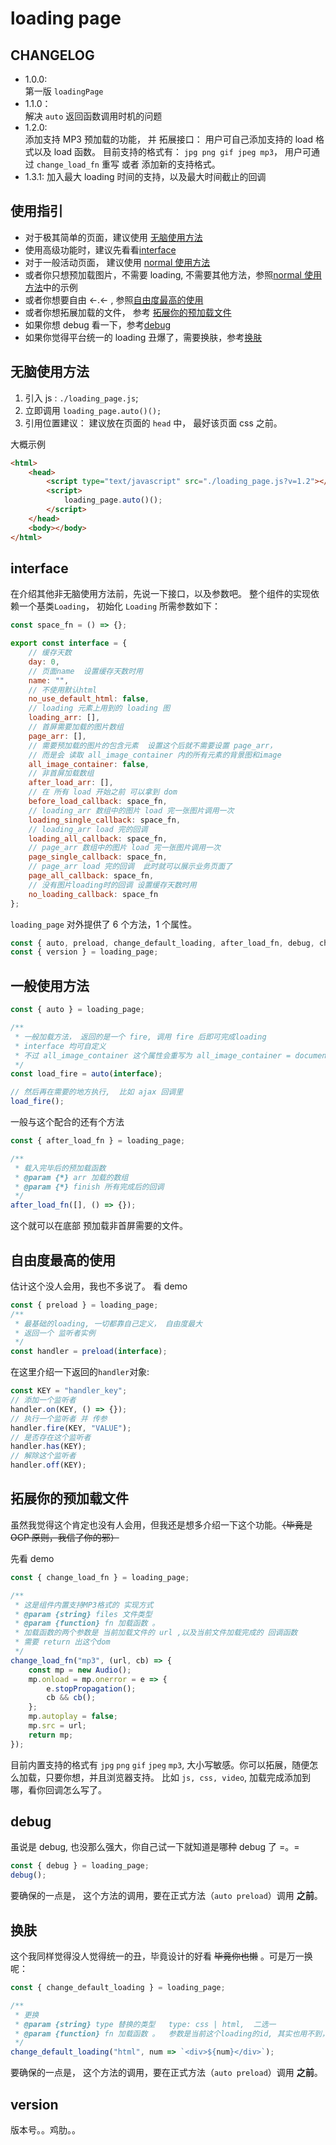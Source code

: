 # loading page

## CHANGELOG

-   1.0.0:  
    第一版 `loadingPage`
-   1.1.0：  
    解决 `auto` 返回函数调用时机的问题
-   1.2.0:  
    添加支持 MP3 预加载的功能， 并 拓展接口： 用户可自己添加支持的 load 格式以及 load 函数。
    目前支持的格式有： `jpg png gif jpeg mp3`， 用户可通过 `change_load_fn` 重写 或者 添加新的支持格式。
-   1.3.1:
    加入最大 loading 时间的支持，以及最大时间截止的回调

## 使用指引

-   对于极其简单的页面，建议使用 [无脑使用方法](#无脑使用方法)
-   使用高级功能时，建议先看看[interface](#interface)
-   对于一般活动页面， 建议使用 [normal 使用方法](#一般使用方法)
-   或者你只想预加载图片，不需要 loading, 不需要其他方法，参照[normal 使用方法](#一般使用方法)中的示例
-   或者你想要自由 ←.← , 参照[自由度最高的使用](#自由度最高的使用)
-   或者你想拓展加载的文件， 参考 [拓展你的预加载文件](#拓展你的预加载文件)
-   如果你想 debug 看一下，参考[debug](#debug)
-   如果你觉得平台统一的 loading 丑爆了，需要换肤，参考[换肤](#换肤)

## 无脑使用方法

1. 引入 js : `./loading_page.js`;
2. 立即调用 `loading_page.auto()();`
3. 引用位置建议： 建议放在页面的 `head` 中， 最好该页面 css 之前。

大概示例

```html
<html>
    <head>
        <script type="text/javascript" src="./loading_page.js?v=1.2"></script>
        <script>
            loading_page.auto()();
        </script>
    </head>
    <body></body>
</html>
```

## interface

在介绍其他非无脑使用方法前，先说一下接口，以及参数吧。
整个组件的实现依赖一个基类`Loading`， 初始化 `Loading` 所需参数如下：

```js
const space_fn = () => {};

export const interface = {
    // 缓存天数
    day: 0,
    // 页面name  设置缓存天数时用
    name: "",
    // 不使用默认html
    no_use_default_html: false,
    // loading 元素上用到的 loading 图
    loading_arr: [],
    // 首屏需要加载的图片数组
    page_arr: [],
    // 需要预加载的图片的包含元素  设置这个后就不需要设置 page_arr，
    // 而是会 读取 all_image_container 内的所有元素的背景图和image
    all_image_container: false,
    // 非首屏加载数组
    after_load_arr: [],
    // 在 所有 load 开始之前 可以拿到 dom
    before_load_callback: space_fn,
    // loading_arr 数组中的图片 load 完一张图片调用一次
    loading_single_callback: space_fn,
    // loading_arr load 完的回调
    loading_all_callback: space_fn,
    // page_arr 数组中的图片 load 完一张图片调用一次
    page_single_callback: space_fn,
    // page_arr load 完的回调  此时就可以展示业务页面了
    page_all_callback: space_fn,
    // 没有图片loading时的回调 设置缓存天数时用
    no_loading_callback: space_fn
};
```

`loading_page` 对外提供了 6 个方法，1 个属性。

```js
const { auto, preload, change_default_loading, after_load_fn, debug, change_load_fn } = loading_page;
const { version } = loading_page;
```

## 一般使用方法

```js
const { auto } = loading_page;

/**
 * 一般加载方法， 返回的是一个 fire, 调用 fire 后即可完成loading
 * interface 均可自定义
 * 不过 all_image_container 这个属性会重写为 all_image_container = document
 */
const load_fire = auto(interface);

// 然后再在需要的地方执行,  比如 ajax 回调里
load_fire();
```

一般与这个配合的还有个方法

```js
const { after_load_fn } = loading_page;

/**
 * 载入完毕后的预加载函数
 * @param {*} arr 加载的数组
 * @param {*} finish 所有完成后的回调
 */
after_load_fn([], () => {});
```

这个就可以在底部 预加载非首屏需要的文件。

## 自由度最高的使用

估计这个没人会用，我也不多说了。 看 demo

```js
const { preload } = loading_page;
/**
 * 最基础的loading, 一切都靠自己定义， 自由度最大
 * 返回一个 监听者实例
 */
const handler = preload(interface);
```

在这里介绍一下返回的`handler`对象:

```js
const KEY = "handler_key";
// 添加一个监听者
handler.on(KEY, () => {});
// 执行一个监听者 并 传参
handler.fire(KEY, "VALUE");
// 是否存在这个监听者
handler.has(KEY);
// 解除这个监听者
handler.off(KEY);
```

## 拓展你的预加载文件

虽然我觉得这个肯定也没有人会用，但我还是想多介绍一下这个功能。~~（毕竟是 OCP 原则，我信了你的邪）~~

先看 demo

```js
const { change_load_fn } = loading_page;

/**
 * 这是组件内置支持MP3格式的 实现方式
 * @param {string} files 文件类型
 * @param {function} fn 加载函数 。
 * 加载函数的两个参数是 当前加载文件的 url ,以及当前文件加载完成的 回调函数
 * 需要 return 出这个dom
 */
change_load_fn("mp3", (url, cb) => {
    const mp = new Audio();
    mp.onload = mp.onerror = e => {
        e.stopPropagation();
        cb && cb();
    };
    mp.autoplay = false;
    mp.src = url;
    return mp;
});
```

目前内置支持的格式有 `jpg` `png` `gif` `jpeg` `mp3`, 大小写敏感。你可以拓展，随便怎么加载，只要你想，并且浏览器支持。
比如 `js, css, video`, 加载完成添加到哪，看你回调怎么写了。

## debug

虽说是 debug, 也没那么强大，你自己试一下就知道是哪种 debug 了 =。=

```js
const { debug } = loading_page;
debug();
```

要确保的一点是， 这个方法的调用，要在正式方法（`auto preload`）调用 **之前**。

## 换肤

这个我同样觉得没人觉得统一的丑，毕竟设计的好看 ~~毕竟你也懒~~ 。可是万一换呢：

```js
const { change_default_loading } = loading_page;

/**
 * 更换
 * @param {string} type 替换的类型   type: css | html,  二选一
 * @param {function} fn 加载函数 。  参数是当前这个loading的id, 其实也用不到，但就是想传给你 =。=
 */
change_default_loading("html", num => `<div>${num}</div>`);
```

要确保的一点是， 这个方法的调用，要在正式方法（`auto preload`）调用 **之前**。

## version

版本号。。鸡肋。。
